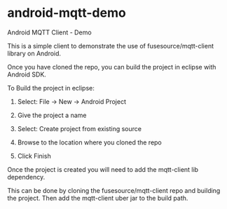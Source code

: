 android-mqtt-demo
=================

Android MQTT Client - Demo

This is a simple client to demonstrate the use of fusesource/mqtt-client library on Android.

Once you have cloned the repo, you can build the project in eclipse with Android SDK.

To Build the project in eclipse:

1) Select: File -> New -> Android Project

2) Give the project a name

3) Select: Create project from existing source

4) Browse to the location where you cloned the repo

5) Click Finish

Once the project is created you will need to add the mqtt-client lib dependency.

This can be done by cloning the fusesource/mqtt-client repo and building the project.
Then add the mqtt-client uber jar to the build path.